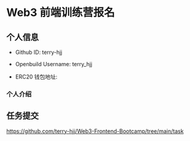# Web3 前端训练营报名

## 个人信息

* Github ID: terry-hjj



* Openbuild Username: terry_hjj



* ERC20 钱包地址: 

### 个人介绍


## 任务提交
https://github.com/terry-hjj/Web3-Frontend-Bootcamp/tree/main/task
